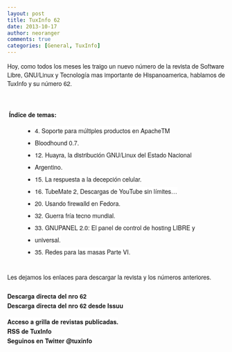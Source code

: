 ```yaml
---
layout: post
title: TuxInfo 62
date: 2013-10-17
author: neoranger
comments: true
categories: [General, TuxInfo]
---
```

<span style="font-family:Helvetica Neue, Arial, Helvetica, sans-serif;">Hoy, como todos los meses les traigo un nuevo número de la revista de Software Libre, GNU/Linux y Tecnología mas importante de Hispanoamerica, hablamos de TuxInfo y su número 62.</span><br /><span style="font-family:Helvetica Neue, Arial, Helvetica, sans-serif;"><br /></span><br />
<div style="line-height:22px;margin-bottom:15px;padding:0;"><strong style="background-color:white;"><span style="font-family:Helvetica Neue, Arial, Helvetica, sans-serif;"> Í</span><span style="font-family:Helvetica Neue, Arial, Helvetica, sans-serif;">ndice de temas:</span></strong></div>

<ul style="line-height:22px;margin:0 0 15px 40px;">
<li style="margin:0 0 5px;"><span style="background-color:white;font-family:Helvetica Neue, Arial, Helvetica, sans-serif;">4. Sopo</span><span style="background-color:white;font-family:Helvetica Neue, Arial, Helvetica, sans-serif;">rte para múltiples productos en ApacheTM</span></li>
<li style="margin:0 0 5px;"><span style="background-color:white;font-family:Helvetica Neue, Arial, Helvetica, sans-serif;">Bloodhound 0.7.</span></li>
<li style="margin:0 0 5px;"><span style="background-color:white;font-family:Helvetica Neue, Arial, Helvetica, sans-serif;">12. Huayra, la distribución GNU/Linux del Estado Nacional</span></li>
<li style="margin:0 0 5px;"><span style="background-color:white;font-family:Helvetica Neue, Arial, Helvetica, sans-serif;">Argentino.</span></li>
<li style="margin:0 0 5px;"><span style="background-color:white;font-family:Helvetica Neue, Arial, Helvetica, sans-serif;">15. La respuesta a la decepción celular.</span></li>
<li style="margin:0 0 5px;"><span style="background-color:white;font-family:Helvetica Neue, Arial, Helvetica, sans-serif;">16. TubeMate 2, Descargas de YouTube sin límites…</span></li>
<li style="margin:0 0 5px;"><span style="background-color:white;font-family:Helvetica Neue, Arial, Helvetica, sans-serif;">20. Usando firewalld en Fedora.</span></li>
<li style="margin:0 0 5px;"><span style="background-color:white;font-family:Helvetica Neue, Arial, Helvetica, sans-serif;">32. Guerra fría tecno mundial.</span></li>
<li style="margin:0 0 5px;"><span style="background-color:white;font-family:Helvetica Neue, Arial, Helvetica, sans-serif;">33. GNUPANEL 2.0: El panel de control de hosting LIBRE y</span></li>
<li style="margin:0 0 5px;"><span style="background-color:white;font-family:Helvetica Neue, Arial, Helvetica, sans-serif;">universal.</span></li>
<li style="margin:0 0 5px;"><span style="background-color:white;font-family:Helvetica Neue, Arial, Helvetica, sans-serif;">35. Redes para las masas Parte VI.</span></li>
</ul>

<div><span style="font-family:Helvetica Neue, Arial, Helvetica, sans-serif;"><br /></span></div><div><span style="line-height:22px;"><span style="font-family:Helvetica Neue, Arial, Helvetica, sans-serif;">Les dejamos los enlaces para descargar la revista y los números anteriores.</span></span></div><div><span style="line-height:22px;"><span style="font-family:Helvetica Neue, Arial, Helvetica, sans-serif;"><br /></span></span></div><div><div style="line-height:22px;margin-bottom:15px;padding:0;"><span style="background-color:white;color:white;font-family:Helvetica Neue, Arial, Helvetica, sans-serif;"><a href="http://goo.gl/781D1l" style="text-decoration:none;" target="_blank"><strong>Descarga directa del nro 62</strong></a><br /><a href="http://issuu.com/arielm.corgatelli/docs/tuxinfo62" style="text-decoration:none;" target="_blank"><strong>Descarga directa del nro 62 desde Issuu</strong></a></span></div><div style="line-height:22px;margin-bottom:15px;padding:0;"><strong><span style="background-color:white;color:white;font-family:Helvetica Neue, Arial, Helvetica, sans-serif;"><a href="http://infosertec.loquefaltaba.com/" style="text-decoration:none;" target="_blank">Acceso a grilla de revistas publicadas.</a><br /><a href="http://www.tuxinfo.com.ar/?feed=rss2" style="text-decoration:none;" target="_blank">RSS de TuxInfo</a><br /><a href="http://www.twitter.com/tuxinfo" style="text-decoration:none;" target="_blank">Seguinos en Twitter @tuxinfo</a></span></strong></div></div>
